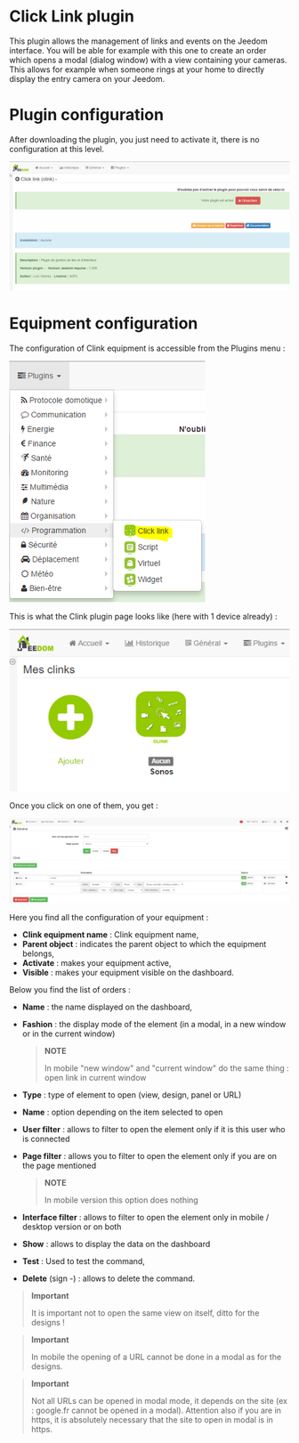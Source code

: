 # Click Link plugin

This plugin allows the management of links and events on the Jeedom interface. You will be able for example with this one to create an order which opens a modal (dialog window) with a view containing your cameras. This allows for example when someone rings at your home to directly display the entry camera on your Jeedom.

# Plugin configuration

After downloading the plugin, you just need to activate it, there is no configuration at this level.

![clink1](./images/clink1.PNG)

# Equipment configuration

The configuration of Clink equipment is accessible from the Plugins menu :

![clink2](./images/clink2.PNG)

This is what the Clink plugin page looks like (here with 1 device already) :

![clink3](./images/clink3.PNG)

Once you click on one of them, you get :

![clink4](./images/clink4.PNG)

Here you find all the configuration of your equipment :

-   **Clink equipment name** : Clink equipment name,
-   **Parent object** : indicates the parent object to which the equipment belongs,
-   **Activate** : makes your equipment active,
-   **Visible** : makes your equipment visible on the dashboard.

Below you find the list of orders :

-   **Name** : the name displayed on the dashboard,
-   **Fashion** : the display mode of the element (in a modal, in a new window or in the current window)

    > **NOTE**
    >
    > In mobile "new window" and "current window" do the same thing : open link in current window

-   **Type** : type of element to open (view, design, panel or URL)
-   **Name** : option depending on the item selected to open
-   **User filter** : allows to filter to open the element only if it is this user who is connected

-   **Page filter** : allows you to filter to open the element only if you are on the page mentioned

    > **NOTE**
    >
    > In mobile version this option does nothing

-   **Interface filter** : allows to filter to open the element only in mobile / desktop version or on both
-   **Show** : allows to display the data on the dashboard
-   **Test** : Used to test the command,
-   **Delete** (sign -) : allows to delete the command.

> **Important**
>
> It is important not to open the same view on itself, ditto for the designs !

> **Important**
>
> In mobile the opening of a URL cannot be done in a modal as for the designs.

> **Important**
>
> Not all URLs can be opened in modal mode, it depends on the site (ex : google.fr cannot be opened in a modal). Attention also if you are in https, it is absolutely necessary that the site to open in modal is in https.
